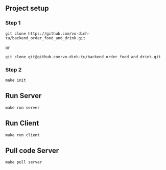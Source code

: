 ## Project setup
### Step 1
```
git clone https://github.com/vo-dinh-tu/backend_order_food_and_drink.git
```
or
```
git clone git@github.com:vo-dinh-tu/backend_order_food_and_drink.git
```
### Step 2
```
make init
```

## Run Server
```
make run server
```

## Run Client
```
make run client
```

## Pull code Server
```
make pull server
```